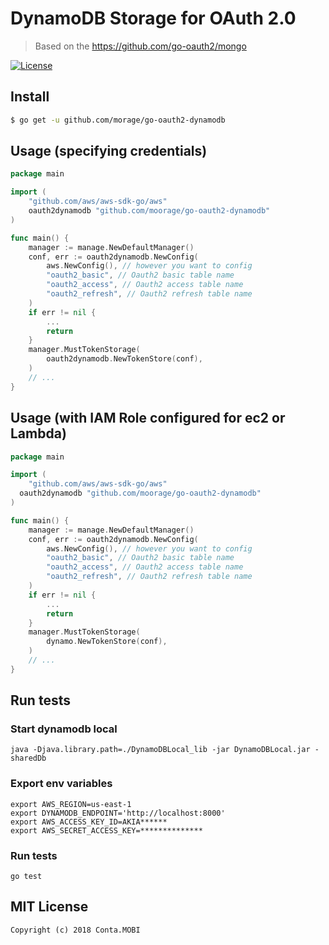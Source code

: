 # DynamoDB Storage for OAuth 2.0

> Based on the https://github.com/go-oauth2/mongo

[![License][License-Image]][License-Url]

## Install

``` bash
$ go get -u github.com/morage/go-oauth2-dynamodb
```

## Usage (specifying credentials)

``` go
package main

import (
	"github.com/aws/aws-sdk-go/aws"
	oauth2dynamodb "github.com/moorage/go-oauth2-dynamodb"
)

func main() {
	manager := manage.NewDefaultManager()
	conf, err := oauth2dynamodb.NewConfig(
		aws.NewConfig(), // however you want to config
		"oauth2_basic", // Oauth2 basic table name
		"oauth2_access", // Oauth2 access table name
		"oauth2_refresh", // Oauth2 refresh table name
	)
	if err != nil {
		...
		return
	}
	manager.MustTokenStorage(
		oauth2dynamodb.NewTokenStore(conf),
	)
	// ...
}
```

## Usage (with IAM Role configured for ec2 or Lambda)

``` go
package main

import (
	"github.com/aws/aws-sdk-go/aws"
  oauth2dynamodb "github.com/moorage/go-oauth2-dynamodb"
)

func main() {
	manager := manage.NewDefaultManager()
	conf, err := oauth2dynamodb.NewConfig(
		aws.NewConfig(), // however you want to config
		"oauth2_basic", // Oauth2 basic table name
		"oauth2_access", // Oauth2 access table name
		"oauth2_refresh", // Oauth2 refresh table name
	)
	if err != nil {
		...
		return
	}
	manager.MustTokenStorage(
		dynamo.NewTokenStore(conf),
	)
	// ...
}
```

## Run tests

### Start dynamodb local
```
java -Djava.library.path=./DynamoDBLocal_lib -jar DynamoDBLocal.jar -sharedDb
```

### Export env variables
```
export AWS_REGION=us-east-1
export DYNAMODB_ENDPOINT='http://localhost:8000'
export AWS_ACCESS_KEY_ID=AKIA******
export AWS_SECRET_ACCESS_KEY=**************
```

### Run tests
```
go test
```

## MIT License

```
Copyright (c) 2018 Conta.MOBI
```

[License-Url]: http://opensource.org/licenses/MIT
[License-Image]: https://img.shields.io/npm/l/express.svg
